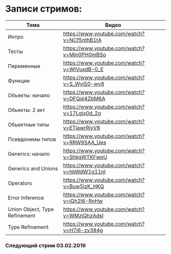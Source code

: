 # Записи стримов:

| Тема                          | Видео                                       |
| ----------------------------- | ------------------------------------------- |
| Интро                         | https://www.youtube.com/watch?v=NCf5nthB1tA |
| Тесты                         | https://www.youtube.com/watch?v=Min0PH0mBSo |
| Переменные                    | https://www.youtube.com/watch?v=WIVuxdB-0_E |
| Функции                       | https://www.youtube.com/watch?v=S_WviS0-wv8 |
| Обьекты: начало               | https://www.youtube.com/watch?v=DFQqi4ZbM6A |
| Обьекты: 2 акт                | https://www.youtube.com/watch?v=17Lgix0d_2o |
| Обьектные типы                | https://www.youtube.com/watch?v=ETlawrRjyV8 |
| Псевдонимы типов              | https://www.youtube.com/watch?v=RRW9SAA_Ues |
| Generics: начало              | https://www.youtube.com/watch?v=ShkgWTKFwpU |
| Generics and Unions           | https://www.youtube.com/watch?v=hbWdW1g11nI |
| Operators                     | https://www.youtube.com/watch?v=Buw5lzK_HKQ |
| Error Inference               | https://www.youtube.com/watch?v=jGh2l6-RnHw |
| Union Object, Type Refinement | https://www.youtube.com/watch?v=WMzjQhzAdsI |
| Type Refinement               | https://www.youtube.com/watch?v=H7i6-zv384g |

### Следующий стрим 03.02.2019
